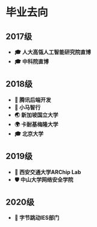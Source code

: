 # 毕业去向

##  2017级
- **🎓 人大高瓴人工智能研究院直博**
- **🎓 中科院直博**

##  2018级
- **💼 腾讯后端开发**
- **🚗 小马智行**
- **🌏 新加坡国立大学**
- **🌍 卡耐基梅隆大学**
- **🎓 北京大学**

##  2019级
- **🔬 西安交通大学ARChip Lab**
- **🛡️ 中山大学网络安全学院**

##  2020级
- **💼 字节跳动IES部门** 